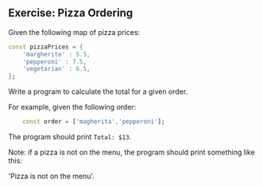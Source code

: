 ## Exercise: Pizza Ordering

Given the following map of pizza prices: 

```dart
const pizzaPrices = { 
    'margherite' : 5.5,
    'pepperoni' : 7.5,
    'vegetarian' : 6.5,
};
```

Write a program to calculate the total for a given order.

For example, given the following order:
```dart
    const order = ['magherita','pepperoni'];
```

The program should print `Total: $13`.

Note: if a pizza is not on the menu, the program should print something like this: 

'Pizza is not on the menu'.